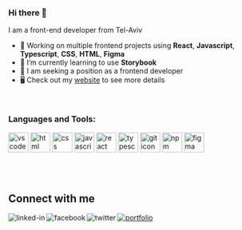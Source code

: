 ### Hi there 👋

I am a front-end developer from Tel-Aviv
- 🔭 Working on multiple frontend projects using **React**, **Javascript**, **Typescript**, **CSS**, **HTML**, **Figma**
- 🌱 I’m currently learning to use **Storybook**
- 🔎 I am seeking a position as a frontend developer
- 🖥 Check out my [website](https://billieamit.com) to see more details

<br>

<h3 align="left">Languages and Tools:</h3>
<p align="left">
  <img src="https://cdn.jsdelivr.net/gh/devicons/devicon/icons/vscode/vscode-original.svg" alt="vscode icon" title="VSCode" width="40" height="40" />
  <img src="https://cdn.jsdelivr.net/gh/devicons/devicon/icons/html5/html5-plain.svg" alt="html icon" title="HTML" width="40" height="40" />
  <img src="https://cdn.jsdelivr.net/gh/devicons/devicon/icons/css3/css3-plain.svg" alt="css icon" title="CSS" width="40" height="40" />
  <img src="https://cdn.jsdelivr.net/gh/devicons/devicon/icons/javascript/javascript-original.svg" alt="javascript icon" title="Javascript" width="40" height="40" />
  <img src="https://cdn.jsdelivr.net/gh/devicons/devicon/icons/react/react-original.svg" alt="react icon" title="React" width="40" height="40" />
  <img src="https://cdn.jsdelivr.net/gh/devicons/devicon/icons/typescript/typescript-original.svg" alt="typescript icon" title="Typescript" width="40" height="40" />
  <img src="https://cdn.jsdelivr.net/gh/devicons/devicon/icons/git/git-original.svg" alt="git icon" title="Git" width="40" height="40" />
  <img src="https://cdn.jsdelivr.net/gh/devicons/devicon/icons/npm/npm-original-wordmark.svg" alt="npm icon" title="NPM" width="40" height="40" />
  <img src="https://cdn.jsdelivr.net/gh/devicons/devicon/icons/figma/figma-original.svg" alt="figma icon" title="Figma" width="40" height="40" />
</p>


<br>
<br>

## Connect with me
[<img align="left" alt="linked-in" src="https://img.shields.io/badge/linkedin-%230077B5.svg?&style=for-the-badge&logo=linkedin&logoColor=white" />](https://www.linkedin.com/in/billie-amit)
[<img align="left" alt="facebook" src="https://img.shields.io/badge/facebook-%231877F2.svg?&style=for-the-badge&logo=facebook&logoColor=white" />](https://www.facebook.com/billie.amit/)
[<img align="left" alt="twitter" src="https://img.shields.io/badge/twitter-%231DA1F2.svg?&style=for-the-badge&logo=twitter&logoColor=white" />](https://twitter.com/BillieAmit)
[![portfolio](https://img.shields.io/badge/my_portfolio-000?style=for-the-badge&logo=ko-fi&logoColor=white)](https://billieamit.com/)

<!--
**BillieAm/BillieAm** is a ✨ _special_ ✨ repository because its `README.md` (this file) appears on your GitHub profile.

Here are some ideas to get you started:

- 🔭 I’m currently working on ...
- 🌱 I’m currently learning ...
- 👯 I’m looking to collaborate on ...
- 🤔 I’m looking for help with ...
- 💬 Ask me about ...
- 📫 How to reach me: ...
- 😄 Pronouns: ...
- ⚡ Fun fact: ...

## Expertise
<img align="left" alt="react" src="https://img.shields.io/badge/react%20-%2320232a.svg?&style=for-the-badge&logo=react&logoColor=%2361DAFB" />
<br>
<br>
-->
